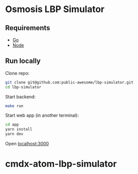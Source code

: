 # Osmosis LBP Simulator

## Requirements

- [Go](https://golang.org/doc/install)
- [Node](https://nodejs.org)

## Run locally

Clone repo:

```sh
git clone git@github.com:public-awesome/lbp-simulator.git
cd lbp-simulator
```

Start backend:

```sh
make run
```

Start web app (in another terminal):

```sh
cd app
yarn install
yarn dev
```

Open [localhost:3000](http://localhost:3000)
# cmdx-atom-lbp-simulator
